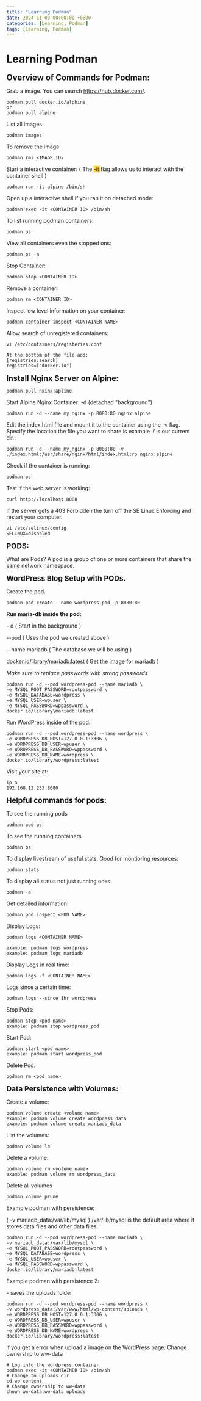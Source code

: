 ```yaml
---
title: "Learning Podman"
date: 2024-11-03 00:00:00 +0800
categories: [Learning, Podman]
tags: [Learning, Podman]
---
```


# Learning Podman

**<span style="font-size: 21px">Overview of Commands for Podman:</span>**

Grab a image. You can search <https://hub.docker.com/>.

```
podman pull docker.io/alphine
or
podman pull alpine
```

List all images

```
podman images
```

To remove the image

```
podman rmi <IMAGE ID>
```

Start a interactive container: ( The <mark data-color="#ffd43b" style="background-color: #ffd43b; color: inherit">-it </mark>flag allows us to interact with the container shell )

```
podman run -it alpine /bin/sh
```

Open up a interactive shell if you ran it on detached mode:

```
podman exec -it <CONTAINER ID> /bin/sh
```

To list running podman containers:

```
podman ps
```

View all containers even the stopped ons:

```
podman ps -a
```

Stop Container:

```
podman stop <CONTAINER ID>
```

Remove a container:

```
podman rm <CONTAINER ID>
```

Inspect low level information on your container:

```
podman container inspect <CONTAINER NAME>
```

Allow search of unregistered containers:

```
vi /etc/containers/registeries.conf

At the bottom of the file add:
[registries.search]
registries=["docker.io"]
```

**<span style="font-size: 20px">Install Nginx Server on Alpine:</span>**

```
podman pull nxinx:apline
```

Start Alpine Nginx Container: -d (detached "background") 

```
podman run -d --name my_nginx -p 8080:80 nginx:alpine
```

Edit the index.html file and mount it to the container using the -v flag. Specify the location the file you want to share is example ./ is our current dir.:

```
podman run -d --name my_nginx -p 8080:80 -v ./index.html:/usr/share/nginx/html/index.html:ro nginx:alpine
```

Check if the container is running:

```
podman ps
```

Test if the web server is working: 

```
curl http://localhost:8080
```

If the server gets a 403 Forbidden the turn off the SE Linux Enforcing and restart your computer.

```
vi /etc/selinux/config
SELINUX=disabled
```

**<span style="font-size: 19px">PODS:</span>**

What are Pods? A pod is a group of one or more containers that share the same network namespace.

**<span style="font-size: 19px">WordPress Blog Setup with PODs.</span>**

Create the pod. 

```
podman pod create --name wordpress-pod -p 8080:80
```

**Run maria-db inside the pod:**

\-  d ( Start in the background )

\--pod ( Uses the pod we created above )

\--name mariadb ( The database we will be using )

[docker.io/library/mariadb:latest](https://docker.io/library/mariadb:latest) ( Get the image for mariadb )

*Make sure to replace passwords with strong passwords*

```
podman run -d --pod wordpress-pod --name mariadb \
-e MYSQL_ROOT_PASSWORD=rootpassword \
-e MYSQL_DATABASE=wordpress \
-e MYSQL_USER=wpuser \
-e MYSQL_PASSWORD=wppassword \
docker.io/library\mariadb:latest
```

Run WordPress inside of the pod:

```
podman run -d --pod wordpress-pod --name wordpress \
-e WORDPRESS_DB_HOST=127.0.0.1:3306 \
-e WORDPRESS_DB_USER=wpuser \
-e WORDPRESS_DB_PASSWORD=wppassword \
-e WORDPRESS_DB_NAME=wordpress \
docker.io/library/wordpress:latest
```

Visit your site at:

```
ip a
192.168.12.253:8080
```

**<span style="font-size: 19px">Helpful commands for pods:</span>**

To see the running pods

```
podman pod ps
```

To see the running containers

```
podman ps
```

To display livestream of useful stats. Good for montioring resources:

```
podman stats
```

To display all status not just running ones:

```
podman -a
```

Get detailed information:

```
podman pod inspect <POD NAME>
```

Display Logs:

```
podman logs <CONTAINER NAME>

example: podman logs wordpress
example: podman logs mariadb
```

Display Logs in real time:

```
podman logs -f <CONTAINER NAME>
```

Logs since a certain time:

```
podman logs --since 1hr wordpress
```

Stop Pods:

```
podman stop <pod name>
example: podman stop wordpress_pod
```

Start Pod:

```
podman start <pod name>
example: podman start wordpress_pod
```

Delete Pod:

```
podman rm <pod name>
```

**<span style="font-size: 19px">Data Persistence with Volumes:</span>**

Create a volume:

```
podman volume create <volume name>
example: podman volume create wordpress_data
example: podman volume create mariadb_data
```

List the volumes:

```
podman volume ls
```

Delete a volume:

```
podman volume rm <volume name>
example: podman volume rm wordpress_data
```

Delete all volumes

```
podman volume prune
```

Example podman with persistence: 

( -v mariadb_data:/var/lib/mysql ) /var/lib/mysql is the default area where it stores data files and other data files.

```
podman run -d --pod wordpress-pod --name mariadb \
-v mariadb_data:/var/lib/mysql \
-e MYSQL_ROOT_PASSWORD=rootpassword \
-e MYSQL_DATABASE=wordpress \
-e MYSQL_USER=wpuser \
-e MYSQL_PASSWORD=wppassword \
docker.io/library/mariadb:latest
```

Example podman with persistence 2: 

\- saves the uploads folder

```
podman run -d --pod wordpress-pod --name wordpress \
-v wordpress_data:/var/www/html/wp-content/uploads \
-e WORDPRESS_DB_HOST=127.0.0.1:3306 \
-e WORDPRESS_DB_USER=wpuser \
-e WORDPRESS_DB_PASSWORD=wppassword \
-e WORDPRESS_DB_NAME=wordpress \
docker.io/library/wordpress:latest
```

if you get a error when upload a image on the WordPress page. Change ownership to ww-data

```
# Log into the wordpress container
podman exec -it <CONTAINER ID> /bin/sh
# Change to uploads dir
cd wp-content
# Change ownership to ww-data
chown ww-data:ww-data uploads
```